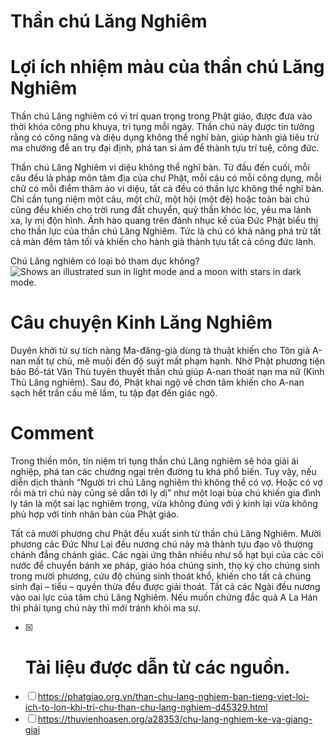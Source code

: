 # Thần chú Lăng Nghiêm
# Lợi ích nhiệm màu của thần chú Lăng Nghiêm
Thần chú Lăng nghiêm có vị trí quan trọng trong Phật giáo, được đưa vào thời khóa công phu khuya, trì tụng mỗi ngày. Thần chú này được tin tưởng rằng có công năng và diệu dụng không thể nghĩ bàn, giúp hành giả tiêu trừ ma chướng để an trụ đại định, phá tan si ám để thành tựu trí tuệ, công đức.

Thần chú Lăng Nghiêm vi diệu không thể nghĩ bàn. Từ đầu đến cuối, mỗi câu đều là pháp môn tâm địa của chư Phật, mỗi câu có mỗi công dụng, mỗi chữ có mỗi điểm thâm áo vi diệu, tất cả đều có thần lực không thể nghĩ bàn. Chỉ cần tụng niệm một câu, một chữ, một hội (một đệ) hoặc toàn bài chú cũng đều khiến cho trời rung đất chuyển, quỷ thần khóc lóc, yêu ma lánh xa, ly mị độn hình. Ánh hào quang trên đảnh nhục kế của Đức Phật biểu thị cho thần lực của thần chú Lăng Nghiêm. Tức là chú có khả năng phá trừ tất cả màn đêm tăm tối và khiến cho hành giả thành tựu tất cả công đức lành.

Chú Lăng nghiêm có loại bỏ tham dục không?
<picture>
  <source media="(prefers-color-scheme: dark)" srcset="https://user-images.githubusercontent.com/25423296/163456776-7f95b81a-f1ed-45f7-b7ab-8fa810d529fa.png">
  <source media="(prefers-color-scheme: light)" srcset="https://user-images.githubusercontent.com/25423296/163456779-a8556205-d0a5-45e2-ac17-42d089e3c3f8.png">
  <img alt="Shows an illustrated sun in light mode and a moon with stars in dark mode." src="https://i.pinimg.com/736x/ec/c1/e0/ecc1e0952d72aa260d1901eefbe4c899.jpg">
</picture>

# Câu chuyện Kinh Lăng Nghiêm
Duyên khởi từ sự tích nàng Ma-đăng-già dùng tà thuật khiến cho Tôn giả A-nan mất tự chủ, mê muội đến độ suýt mất phạm hạnh. Nhờ Phật phương tiện bảo Bồ-tát Văn Thù tuyên thuyết thần chú giúp A-nan thoát nạn ma nữ (Kinh Thủ Lăng nghiêm). Sau đó, Phật khai ngộ về chơn tâm khiến cho A-nan sạch hết trần cấu mê lầm, tu tập đạt đến giác ngộ.

# Comment
Trong thiền môn, tín niệm trì tụng thần chú Lăng nghiêm sẽ hóa giải ái nghiệp, phá tan các chướng ngại trên đường tu khá phổ biến. Tuy vậy, nếu diễn dịch thành “Người trì chú Lăng nghiêm thì không thể có vợ. Hoặc có vợ rồi mà trì chú này cũng sẽ dẫn tới ly dị” như một loại bùa chú khiến gia đình ly tán là một sai lạc nghiêm trọng, vừa không đúng với ý kinh lại vừa không phù hợp với tính nhân bản của Phật giáo.

Tất cả mười phương chư Phật đều xuất sinh từ thần chú Lăng Nghiêm. Mười phương các Đức Như Lai đều nương chú này mà thành tựu đạo vô thượng chánh đẳng chánh giác. Các ngài ứng thân nhiều như số hạt bụi của các cõi nước để chuyển bánh xe pháp, giáo hóa chúng sinh, thọ ký cho chúng sinh trong mười phương, cứu độ chúng sinh thoát khổ, khiến cho tất cả chúng sinh đại – tiểu – quyền thừa đều được giải thoát. Tất cả các Ngài đều nương vào oai lực của tâm chú Lăng Nghiêm. Nếu muốn chứng đắc quả A La Hán thì phải tụng chú này thì mới tránh khỏi ma sự.

- [x] # Tài liệu được dẫn từ các nguồn.
- [ ] https://phatgiao.org.vn/than-chu-lang-nghiem-ban-tieng-viet-loi-ich-to-lon-khi-tri-chu-than-chu-lang-nghiem-d45329.html
- [ ] https://thuvienhoasen.org/a28353/chu-lang-nghiem-ke-va-giang-giai
